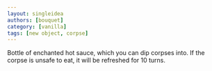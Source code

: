 ```yaml
---
layout: singleidea
authors: [bouquet]
category: [vanilla]
tags: [new object, corpse]
---
```

Bottle of enchanted hot sauce, which you can dip corpses into. If the corpse is
unsafe to eat, it will be refreshed for 10 turns.
